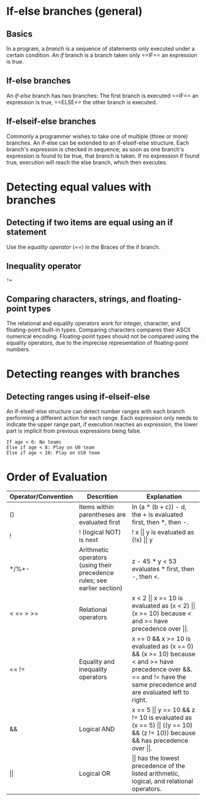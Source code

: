 # If-else branches (general)
## Basics
In a program, a *branch* is a sequence of statements only executed under a certain condition. 
An *if* branch is a branch taken only ==IF== an expression is true.

## If-else branches
An *if-else* branch has two branches: The first branch is executed ==IF== an expression is true, ==ELSE== the other branch is executed.

## If-elseif-else branches
Commonly a programmer wishes to take one of multiple (three or more) branches. An if-else can be extended to an if-elseif-else structure. Each branch's expression is checked in sequence; as soon as one branch's expression is found to be true, that branch is taken. If no expression if found true, execution will reach the else branch, which then executes.
# Detecting equal values with branches
## Detecting if two items are equal using an if statement
Use the *equality operator* (*\==*) in the Braces of the if branch.
## Inequality operator
`!=`
## Comparing characters, strings, and floating-point types
The relational and equality operators work for integer, character, and floating-point built-in types.
Comparing characters compares their ASCII numerical encoding.
Floating-point types should not be compared using the equality operators, due to the imprecise representation of floating-point numbers.
# Detecting reanges with branches
## Detecting ranges using if-elseif-else
An if-elseif-else structure can detect number ranges with each branch performing a different action for each range. Each expression only needs to indicate the upper range part, if execution reaches an expression, the lower part is implicit from previous expressions being false. 
```
If age < 6: No teams
Else if age < 8: Play on U8 team
Else if age < 10: Play on U10 team
```
# Order of Evaluation
| Operator/Convention | Descrition                                                               | Explanation                                                                                                                                                           |
| ------------------- | ------------------------------------------------------------------------ | --------------------------------------------------------------------------------------------------------------------------------------------------------------------- |
| ()                  | Items within parentheses are evaluated first                             | In  (a * (b + c)) - d, the + is evaluated first, then \*, then -.                                                                                                     |
| !                   | ! (logical NOT) is next                                                  | ! x \|\| y is evaluated as (!x) \|\| y                                                                                                                                |
| \*/%+-              | Arithmetic operators (using their precedence rules; see earlier section) | z - 45 \* y < 53 evaluates \* first, then -, then <.                                                                                                                  |
| < <= > >=           | Relational operators                                                     | x < 2 \|\| x >= 10 is evaluated as (x < 2) \|\| (x >= 10) because < and >= have precedence over \|\|.                                                                 |
| == !=               | Equality and inequality operators                                        | x == 0 && x >= 10 is evaluated as (x == 0) && (x >= 10) because < and >= have precedence over &&. == and != have the same precedence and are evaluated left to right. |
| &&                  | Logical AND                                                              | x == 5 \|\| y == 10 && z != 10 is evaluated as (x == 5) \|\| ((y == 10) && (z != 10)) because && has precedence over \|\|.                                            |
| \|\|                | Logical OR                                                               | \|\| has the lowest precedence of the listed arithmetic, logical, and relational operators.                                                                           |
